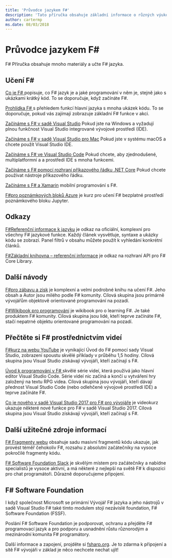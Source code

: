 ```yaml
---
title: 'Průvodce jazykem F#'
description: 'Tato příručka obsahuje základní informace o různých výukové materiály pro F#, funkcionální programovací jazyk, který běží na rozhraní .NET.'
author: cartermp
ms.date: 08/03/2018
---
```

# <a name="f-guide"></a>Průvodce jazykem F#

F# Příručka obsahuje mnoho materiály a učte F# jazyka.

## <a name="learning-f"></a>Učení F\#

[Co je F# ](what-is-fsharp.md) popisuje, co F# jazyk je a jaké programování v něm je, stejně jako s ukázkami krátký kód. To se doporučuje, když začínáte F#.

[Prohlídka F# ](tour.md) s přehledem funkcí hlavní jazyka s mnoha ukázek kódu. To se doporučuje, pokud vás zajímají zobrazuje základní F# funkce v akci.

[Začínáme s F# v sadě Visual Studio](get-started/get-started-visual-studio.md) Pokud jste na Windows a vyžadují plnou funkčnost Visual Studio integrované vývojové prostředí (IDE).

[Začínáme s F# v sadě Visual Studio pro Mac](get-started/get-started-with-visual-studio-for-mac.md) Pokud jste v systému macOS a chcete použít Visual Studio IDE.

[Začínáme s F# ve Visual Studio Code](get-started/get-started-vscode.md) Pokud chcete, aby zjednodušené, multiplatformní a a prostředí IDE s mnoha funkcemi.

[Začínáme s F# pomocí rozhraní příkazového řádku .NET Core](get-started/get-started-command-line.md) Pokud chcete používat nástroje příkazového řádku.

[Začínáme s F# a Xamarin](https://docs.microsoft.com/xamarin/cross-platform/platform/fsharp/) mobilní programování s F#.

[F#pro poznámkových bloků Azure](https://notebooks.azure.com/Microsoft/libraries/samples/html/FSharp%20for%20Azure%20Notebooks.ipynb) je kurz pro učení F# bezplatné prostředí poznámkového bloku Jupyter.

## <a name="references"></a>Odkazy

[F#Referenční informace k jazyku](language-reference/index.md) je odkaz na oficiální, komplexní pro všechny F# jazykové funkce. Každý článek vysvětluje, syntaxe a ukázky kódu se zobrazí. Panel filtrů v obsahu můžete použít k vyhledání konkrétní článků.

[F#Základní knihovna – referenční informace](https://msdn.microsoft.com/visualfsharpdocs/conceptual/fsharp-core-library-reference) je odkaz na rozhraní API pro F# Core Library.

## <a name="additional-guides"></a>Další návody

[F#pro zábavu a zisk](https://swlaschin.gitbooks.io/fsharpforfunandprofit/content/) je komplexní a velmi podrobné knihu na učení F#. Jeho obsah a Autor jsou milého podle F# komunity. Cílová skupina jsou primárně vývojářům objektově orientované programování na pozadí.

[F#Wikibook pro programování](https://en.wikibooks.org/wiki/F_Sharp_Programming) je wikibook pro o learning F#. Je také produktem F# komunity. Cílová skupina jsou lidé, kteří teprve začínáte F#, stačí nepatrné objektu orientované programování na pozadí.

## <a name="learn-f-through-videos"></a>Přečtěte si F# prostřednictvím videí

[F#kurz na webu YouTube](https://www.youtube.com/watch?v=c7eNDJN758U) je vynikající Úvod do F# pomocí sady Visual Studio, zobrazení spoustu skvělé příklady v průběhu 1,5 hodiny. Cílová skupina jsou Visual Studio získávají vývojáři, kteří začínají s F#.

[Úvod k programování v F# ](https://www.youtube.com/watch?v=Teak30_pXHk&list=PLEoMzSkcN8oNiJ67Hd7oRGgD1d4YBxYGC) skvělé série videí, která používá jako hlavní editor Visual Studio Code. Série videí nic začíná a končí u vytváření hry založený na textu RPG videa. Cílová skupina jsou vývojáři, kteří dávají přednost Visual Studio Code (nebo odlehčené vývojové prostředí IDE) a teprve začínáte F#.

[Co je nového v sadě Visual Studio 2017 pro F# pro vývojáře](https://www.linkedin.com/learning/what-s-new-in-visual-studio-2017-for-f-sharp-for-developers) je videokurz ukazuje některé nové funkce pro F# v sadě Visual Studio 2017. Cílová skupina jsou Visual Studio získávají vývojáři, kteří začínají s F#.

## <a name="other-useful-resources"></a>Další užitečné zdroje informací

[ F# Fragmenty webu](http://www.fssnip.net) obsahuje sadu masivní fragmentů kódu ukazuje, jak provést téměř čehokoliv F#, rozsahu z absolutní začátečníky na vysoce pokročilé fragmenty kódu.

[ F# Software Foundation Slack](https://fsharp.org/guides/slack/) je skvělým místem pro začátečníky a nabídne specialistů je vysoce aktivní, a má některé z nejlepší na světě F# k dispozici pro chat programátoři. Důrazně doporučujeme připojení.

## <a name="the-f-software-foundation"></a>F# Software Foundation

I když společnost Microsoft se primární Vývojář F# jazyka a jeho nástrojů v sadě Visual Studio F# také tímto modulem stojí nezávislé foundation, F# Software Foundation (FSSF).

Poslání F# Software Foundation je podporovat, ochranu a přejděte F# programovací jazyk a pro podporu a usnadnění růstu různorodým a mezinárodní komunita F# programátory.

Další informace a zapojení, projděte si [fsharp.org](https://fsharp.org). Je to zdarma k připojení a sítě F# vývojáři v základ je něco nechcete nechat ujít!
